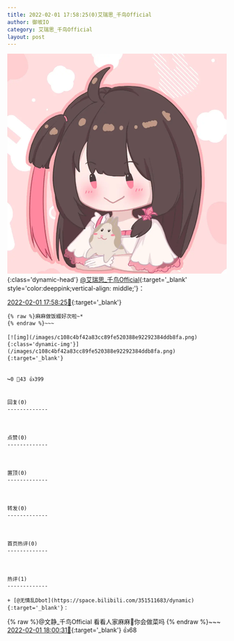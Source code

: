 ```yaml
---
title: 2022-02-01 17:58:25(0)艾瑞思_千鸟Official
author: 御坂IO
category: 艾瑞思_千鸟Official
layout: post
---
```


![img](/images/7e08840c56f251de28bdf766b647bd5fe9a5d50a.jpg){:class='dynamic-head'}
[@艾瑞思_千鸟Official](https://space.bilibili.com/1090010845/dynamic){:target='_blank' style='color:deeppink;vertical-align: middle;'}：

[2022-02-01 17:58:25🔗](https://t.bilibili.com/622216658116125497){:target='_blank'}

~~~
{% raw %}麻麻做饭綴好次啦~*
{% endraw %}~~~

[![img](/images/c108c4bf42a83cc89fe520388e92292384ddb8fa.png){:class='dynamic-img'}](/images/c108c4bf42a83cc89fe520388e92292384ddb8fa.png){:target='_blank'}


↪️0 💬43 👍399


回复(0)
-------------



点赞(0)
-------------



置顶(0)
-------------



转发(0)
-------------



首页热评(0)
-------------



热评(1)
-------------

+ [@无情乱Dbot](https://space.bilibili.com/351511683/dynamic){:target='_blank'}：
~~~
{% raw %}@文静_千鸟Official 看看人家麻麻😤你会做菜吗
{% endraw %}~~~
[2022-02-01 18:00:31🔗](https://t.bilibili.com/622216658116125497#reply100739627024){:target='_blank'} 👍68



